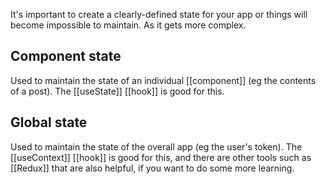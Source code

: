 It's important to create a clearly-defined state for your app or things will become impossible to maintain. As it gets more complex.

## Component state
Used to maintain the state of an individual [[component]] (eg the contents of a post). The [[useState]] [[hook]] is good for this.

## Global state
Used to maintain the state of the overall app (eg the user's token). The [[useContext]] [[hook]] is good for this, and there are other tools such as [[Redux]] that are also helpful, if you want to do some more learning.
